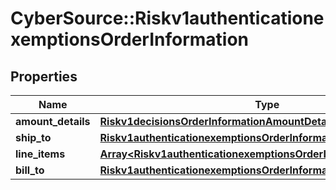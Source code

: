 # CyberSource::Riskv1authenticationexemptionsOrderInformation

## Properties
Name | Type | Description | Notes
------------ | ------------- | ------------- | -------------
**amount_details** | [**Riskv1decisionsOrderInformationAmountDetails**](Riskv1decisionsOrderInformationAmountDetails.md) |  | [optional] 
**ship_to** | [**Riskv1authenticationexemptionsOrderInformationShipTo**](Riskv1authenticationexemptionsOrderInformationShipTo.md) |  | [optional] 
**line_items** | [**Array&lt;Riskv1authenticationexemptionsOrderInformationLineItems&gt;**](Riskv1authenticationexemptionsOrderInformationLineItems.md) |  | [optional] 
**bill_to** | [**Riskv1authenticationexemptionsOrderInformationBillTo**](Riskv1authenticationexemptionsOrderInformationBillTo.md) |  | [optional] 


